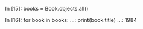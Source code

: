 In [15]: books = Book.objects.all()

In [16]: for book in books:
    ...:     print(book.title)
    ...:
1984
